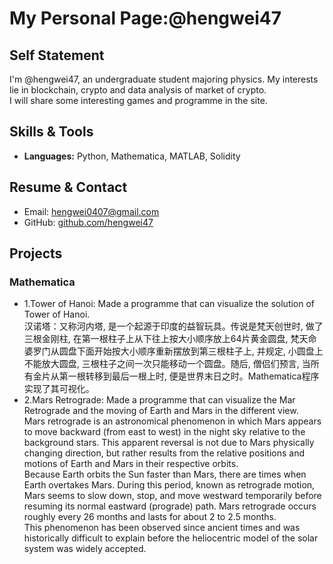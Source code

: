 # My Personal Page:@hengwei47
## Self Statement
I'm @hengwei47, an undergraduate student majoring physics. My interests lie in blockchain, crypto and data analysis of market of crypto.  
I will share some interesting games and programme in the site.
## Skills & Tools
- **Languages:** Python, Mathematica, MATLAB, Solidity
## Resume & Contact
- Email: hengwei0407@gmail.com  
- GitHub: [github.com/hengwei47](https://github.com/hengwei47)  
## Projects
### Mathematica
- 1.Tower of Hanoi: Made a programme that can visualize the solution of Tower of Hanoi.  
汉诺塔：又称河内塔, 是一个起源于印度的益智玩具。传说是梵天创世时, 做了三根金刚柱, 在第一根柱子上从下往上按大小顺序放上64片黄金圆盘, 梵天命婆罗门从圆盘下面开始按大小顺序重新摆放到第三根柱子上, 并规定, 小圆盘上不能放大圆盘, 三根柱子之间一次只能移动一个圆盘。随后, 僧侣们预言, 当所有金片从第一根转移到最后一根上时, 便是世界末日之时。Mathematica程序实现了其可视化。
- 2.Mars Retrograde: Made a programme that can visualize the Mar Retrograde and the moving of Earth and Mars in the different view.  
Mars retrograde is an astronomical phenomenon in which Mars appears to move backward (from east to west) in the night sky relative to the background stars. This apparent reversal is not due to Mars physically changing direction, but rather results from the relative positions and motions of Earth and Mars in their respective orbits.  
Because Earth orbits the Sun faster than Mars, there are times when Earth overtakes Mars. During this period, known as retrograde motion, Mars seems to slow down, stop, and move westward temporarily before resuming its normal eastward (prograde) path. Mars retrograde occurs roughly every 26 months and lasts for about 2 to 2.5 months.  
This phenomenon has been observed since ancient times and was historically difficult to explain before the heliocentric model of the solar system was widely accepted.
